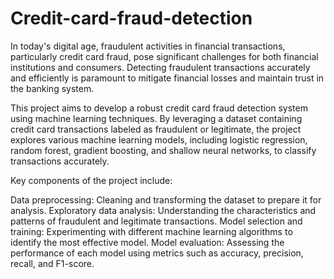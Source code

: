 # Credit-card-fraud-detection
In today's digital age, fraudulent activities in financial transactions, particularly credit card fraud, pose significant challenges for both financial institutions and consumers. Detecting fraudulent transactions accurately and efficiently is paramount to mitigate financial losses and maintain trust in the banking system.

This project aims to develop a robust credit card fraud detection system using machine learning techniques. By leveraging a dataset containing credit card transactions labeled as fraudulent or legitimate, the project explores various machine learning models, including logistic regression, random forest, gradient boosting, and shallow neural networks, to classify transactions accurately.

Key components of the project include:

Data preprocessing: Cleaning and transforming the dataset to prepare it for analysis.
Exploratory data analysis: Understanding the characteristics and patterns of fraudulent and legitimate transactions.
Model selection and training: Experimenting with different machine learning algorithms to identify the most effective model.
Model evaluation: Assessing the performance of each model using metrics such as accuracy, precision, recall, and F1-score.
